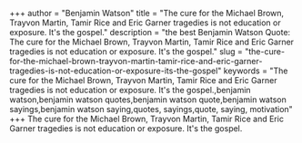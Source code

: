 +++
author = "Benjamin Watson"
title = "The cure for the Michael Brown, Trayvon Martin, Tamir Rice and Eric Garner tragedies is not education or exposure. It's the gospel."
description = "the best Benjamin Watson Quote: The cure for the Michael Brown, Trayvon Martin, Tamir Rice and Eric Garner tragedies is not education or exposure. It's the gospel."
slug = "the-cure-for-the-michael-brown-trayvon-martin-tamir-rice-and-eric-garner-tragedies-is-not-education-or-exposure-its-the-gospel"
keywords = "The cure for the Michael Brown, Trayvon Martin, Tamir Rice and Eric Garner tragedies is not education or exposure. It's the gospel.,benjamin watson,benjamin watson quotes,benjamin watson quote,benjamin watson sayings,benjamin watson saying,quotes, sayings,quote, saying, motivation"
+++
The cure for the Michael Brown, Trayvon Martin, Tamir Rice and Eric Garner tragedies is not education or exposure. It's the gospel.
